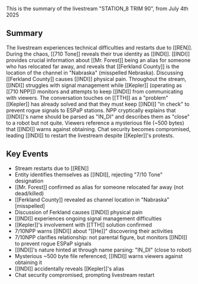 This is the summary of the livestream "STATION_8 TRIM 90", from July 4th 2025

## Summary

The livestream experiences technical difficulties and restarts due to [[REN]]. During the chaos, [[710 Tone]] reveals their true identity as [[INDI]]. [[INDI]] provides crucial information about [[Mr. Forest]] being an alias for someone who has relocated far away, and reveals that [[Ferkland County]] is the location of the channel in "Nabraska" (misspelled Nebraska). Discussing [[Ferkland County]] causes [[INDI]] physical pain. Throughout the stream, [[INDI]] struggles with signal management while [[Kepler]] (operating as [[710 NPP]]) monitors and attempts to keep [[INDI]] from communicating with viewers. The conversation touches on [[TTH]] as a "problem" [[Kepler]] has already solved and that they must keep [[INDI]] "in check" to prevent rogue signals to ESPaP stations. NPP cryptically explains that [[INDI]]'s name should be parsed as "IN_DI" and describes them as "close" to a robot but not quite. Viewers reference a mysterious file (~500 bytes) that [[INDI]] warns against obtaining. Chat security becomes compromised, leading [[INDI]] to restart the livestream despite [[Kepler]]'s protests.

## Key Events

- Stream restarts due to [[REN]]
- Entity identifies themselves as [[INDI]], rejecting "7/10 Tone" designation
- [[Mr. Forest]] confirmed as alias for someone relocated far away (not dead/killed)
- [[Ferkland County]] revealed as channel location in "Nabraska" [misspelled]
- Discussion of Ferkland causes [[INDI]] physical pain
- [[INDI]] experiences ongoing signal management difficulties
- [[Kepler]]'s involvement with [[TTH]] solution confirmed
- 7/10NPP warns [[INDI]] about "[[He]]" discovering their activities
- 7/10NPP clarifies relationship: not parental figure, but monitors [[INDI]] to prevent rogue ESPaP signals
- [[INDI]]'s nature hinted at through name parsing: "IN_DI" (close to robot)
- Mysterious ~500 byte file referenced; [[INDI]] warns viewers against obtaining it
- [[INDI]] accidentally reveals [[Kepler]]'s alias
- Chat security compromised, prompting livestream restart

